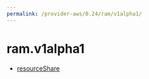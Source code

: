 ```yaml
---
permalink: /provider-aws/0.24/ram/v1alpha1/
---
```


# ram.v1alpha1



* [resourceShare](resourceShare.md)